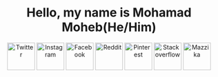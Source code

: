 <h1 align="center">Hello, my name is Mohamad Moheb(He/Him) </h1>
<p align="center">
<a href=https://twitter.com/m0edah0e><img align="center" src="https://i.ibb.co/CvjMDdh/twitter.png" alt="Twitter" height="64" width="64" /></a>
<a href=https://www.instagram.com/mohamadmohebx><img align="center" src="https://i.ibb.co/GJyp6z9/insta.png" alt="Instagram" height="64" width="64" /></a>
<a href=https://www.facebook.com/m0edah0e><img align="center" src="https://i.ibb.co/4d38zjm/face.png" alt="Facebook" height="64" width="64" /></a>
<a href=https://www.reddit.com/user/m0edah0e><img align="center" src="https://i.ibb.co/3sKfX6M/reddit.png" alt="Reddit" height="64" width="64" /></a>
<a href=https://www.pinterest.com/mohamadmoheb/_saved/><img align="center" src="https://i.ibb.co/t84WPhG/Pinterest.png" alt="Pinterest" height="64" width="64" /></a>
<a href=https://stackoverflow.com/users/12148762/mohamad><img align="center" src="https://i.ibb.co/vhKT1Dq/stack.png" alt="Stackoverflow" height="64" width="64" /></a>
<a href=https://mazzika-musicapp.github.io/Mazzika/><img align="center" src="https://avatars.githubusercontent.com/u/87397342?s=400&u=1c9b93bc1e99394da7762227a511367803963f78&v=4" alt="Mazzika" height="64" width="64" /></a>
